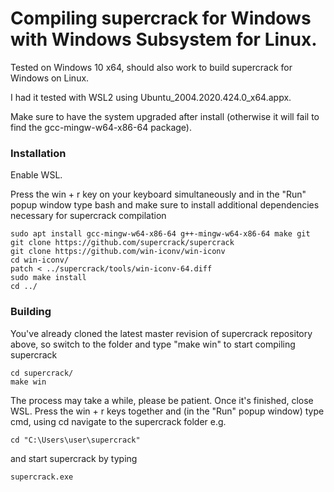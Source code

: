 # Compiling supercrack for Windows with Windows Subsystem for Linux.

Tested on Windows 10 x64, should also work to build supercrack for Windows on Linux.

I had it tested with WSL2 using Ubuntu_2004.2020.424.0_x64.appx.

Make sure to have the system upgraded after install (otherwise it will fail to find the gcc-mingw-w64-x86-64 package).

### Installation ###

Enable WSL.

Press the win + r key on your keyboard simultaneously and in the "Run" popup window type bash and make sure to install additional dependencies necessary for supercrack compilation
```
sudo apt install gcc-mingw-w64-x86-64 g++-mingw-w64-x86-64 make git
git clone https://github.com/supercrack/supercrack
git clone https://github.com/win-iconv/win-iconv
cd win-iconv/
patch < ../supercrack/tools/win-iconv-64.diff
sudo make install
cd ../
```

### Building ###

You've already cloned the latest master revision of supercrack repository above, so switch to the folder and type "make win" to start compiling supercrack
```
cd supercrack/
make win
```

The process may take a while, please be patient. Once it's finished, close WSL.
Press the win + r keys together and (in the "Run" popup window) type cmd, using cd navigate to the supercrack folder e.g.
```
cd "C:\Users\user\supercrack"
```
and start supercrack by typing
```
supercrack.exe
```
